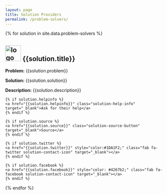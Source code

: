 ```yaml
---
layout: page
title: Solution Providers
permalink: /problem-solvers/
---
```




{% for solution in site.data.problem-solvers %}

  <div class="solution-panel">
    <h2 class="solution-header">
      <img src="../images/logos/{{solution.logo}}" alt="logo" height="50" width="50">
      {{solution.title}}
    </h2>
    <p class="solution-problem"><strong>Problem:</strong> {{solution.problem}}</p>
    <p class="solution-solution"><strong>Solution:</strong> {{solution.solution}}</p>
    <p class="solution-description"><strong>Description:</strong> {{solution.description}}</p>

    {% if solution.helpinfo %}
    <a href="{{solution.helpinfo}}" class="solution-help-info" target="_blank">Ask for their help</a>
    {% endif %}

    {% if solution.source %}
    <a href="{{solution.source}}" class="solution-source-button" target="_blank">Source</a>
    {% endif %}

    {% if solution.twitter %}
    <a href="{{solution.twitter}}" style="color:#1DA1F2;" class="fab fa-twitter solution-contact-icon" target="_blank"></a>
    {% endif %}

    {% if solution.facebook %}
    <a href="{{solution.facebook}}" style="color: #4267b2;" class="fab fa-facebook solution-contact-icon" target="_blank"></a>
    {% endif %}

  </div>

{% endfor %}
